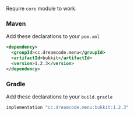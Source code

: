 Require ``core`` module to work.
### Maven
Add these declarations to your ``pom.xml``

```xml
<dependency>
  <groupId>cc.dreamcode.menu</groupId>
  <artifactId>bukkit</artifactId>
  <version>1.2.3</version>
</dependency>
```

### Gradle
Add these declarations to your ``build.gradle``

```gradle
implementation "cc.dreamcode.menu:bukkit:1.2.3"
```